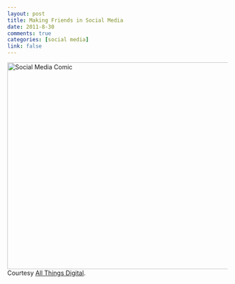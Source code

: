 ```yaml
--- 
layout: post
title: Making Friends in Social Media
date: 2011-8-30
comments: true
categories: [social media]
link: false
---
```

<a href="http://allthingsd.com/20110830/how-big-is-the-social-discovery-opportunity/"><img class="alignnone" title="Making Friends in Social Media" src="http://allthingsd.com/files/2011/08/MakingFriends.gif" alt="Social Media Comic" width="590" height="473" /></a>
</br>
Courtesy <a href="http://allthingsd.com/20110830/how-big-is-the-social-discovery-opportunity/" title="Social Media Discovery">All Things Digital</a>. 

